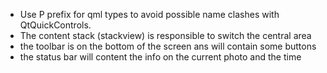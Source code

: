 - Use P prefix for qml types to avoid possible name clashes with QtQuickControls.
- The content stack (stackview) is responsible to switch the central area
- the toolbar is on the bottom of the screen ans will contain some buttons
- the status bar will content the info on the current photo and the time
